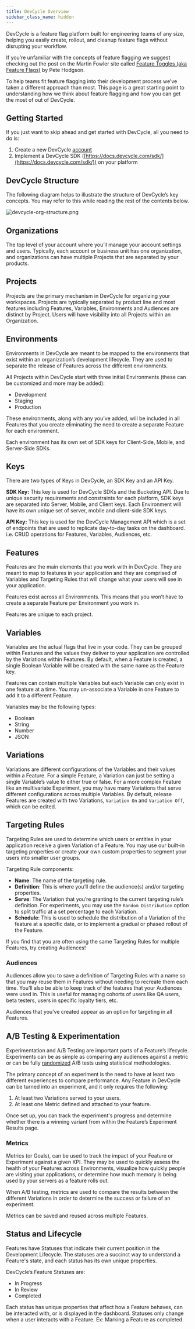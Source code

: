 ```yaml
---
title: DevCycle Overview
sidebar_class_name: hidden
---
```


DevCycle is a feature flag platform built for engineering teams of any size, helping you easily create, rollout, and cleanup feature flags without disrupting your workflow.

If you’re unfamiliar with the concepts of feature flagging we suggest checking out the post on the Martin Fowler site called [Feature Toggles (aka Feature Flags)](https://martinfowler.com/articles/feature-toggles.html) by Pete Hodgson.

To help teams fit feature flagging into their development process we’ve taken a different approach than most. This page is a great starting point to understanding how we think about feature flagging and how you can get the most of out of DevCycle.

## Getting Started

If you just want to skip ahead and get started with DevCycle, all you need to do is:

1. Create a new DevCycle [account](https://app.devcycle.com/signup)
2. Implement a DevCycle SDK ([https://docs.devcycle.com/sdk/](https://docs.devcycle.com/sdk/)) on your platform

## DevCycle Structure

The following diagram helps to illustrate the structure of DevCycle’s key concepts. You may refer to this while reading the rest of the contents below.

![devcycle-org-structure.png](/essentials/overview/devcycle-org-structure.png)

## Organizations

The top level of your account where you’ll manage your account settings and users. Typically, each account or business unit has one organization, and organizations can have multiple Projects that are separated by your products.

## Projects

Projects are the primary mechanism in DevCycle for organizing your workspaces. Projects are typically separated by product line and most features including Features, Variables, Environments and Audiences are distinct by Project. Users will have visibility into all Projects within an Organization.

## Environments

Environments in DevCycle are meant to be mapped to the environments that exist within an organization’s development lifecycle. They are used to separate the release of Features across the different environments. 

All Projects within DevCycle start with three initial Environments (these can be customized and more may be added):

- Development
- Staging
- Production

These environments, along with any you’ve added, will be included in all Features that you create eliminating the need to create a separate Feature for each environment. 

Each environment has its own set of SDK keys for Client-Side, Mobile, and Server-Side SDKs. 

## Keys

There are two types of Keys in DevCycle, an SDK Key and an API Key. 

**SDK Key:** This key is used for DevCycle SDKs and the Bucketing API. Due to unique security requirements and constraints for each platform, SDK keys are separated into Server, Mobile, and Client keys. Each Environment will have its own unique set of server, mobile and client-side SDK keys.

**API Key:** This key is used for the DevCycle Management API which is a set of endpoints that are used to replicate day-to-day tasks on the dashboard. i.e. CRUD operations for Features, Variables, Audiences, etc.

## Features

Features are the main elements that you work with in DevCycle. They are meant to map to features in your application and they are comprised of Variables and Targeting Rules that will change what your users will see in your application.

Features exist across all Environments. This means that you won’t have to create a separate Feature per Environment you work in. 

Features are unique to each project.

## Variables

Variables are the actual flags that live in your code. They can be grouped within Features and the values they deliver to your application are controlled by the Variations within Features. By default, when a Feature is created, a single Boolean Variable will be created with the same name as the Feature key. 

Features can contain multiple Variables but each Variable can only exist in one feature at a time. You may un-associate a Variable in one Feature to add it to a different Feature.

Variables may be the following types:

- Boolean
- String
- Number
- JSON

## Variations

Variations are different configurations of the Variables and their values within a Feature. For a simple Feature, a Variation can just be setting a single Variable’s value to either true or false. For a more complex Feature like an multivariate Experiment, you may have many Variations that serve different configurations across multiple Variables. By default, release Features are created with two Variations, `Variation On` and `Variation Off`, which can be edited.

## Targeting Rules

Targeting Rules are used to determine which users or entities in your application receive a given Variation of a Feature. You may use our built-in targeting properties or create your own custom properties to segment your users into smaller user groups.

Targeting Rule components:

- **Name**: The name of the targeting rule.
- **Definition**: This is where you’ll define the audience(s) and/or targeting properties.
- **Serve**: The Variation that you’re granting to the current targeting rule’s definition. For experiments, you may use the `Random Distribution` option to split traffic at a set percentage to each Variation.
- **Schedule**: This is used to schedule the distribution of a Variation of the feature at a specific date, or to implement a gradual or phased rollout of the Feature.

If you find that you are often using the same Targeting Rules for multiple Features, try creating Audiences!

### Audiences

Audiences allow you to save a definition of Targeting Rules with a name so that you may reuse them in Features without needing to recreate them each time. You’ll also be able to keep track of the features that your Audiences were used in. This is useful for managing cohorts of users like QA users, beta testers, users in specific loyalty tiers, etc. 

Audiences that you’ve created appear as an option for targeting in all Features.

## A/B Testing & Experimentation

Experimentation and A/B Testing are important parts of a Feature’s lifecycle. Experiments can be as simple as comparing any audiences against a metric or can be fully [randomized](https://docs.devcycle.com/essentials/targeting#serving-a-random-variation-experimentation--random-distribution) A/B tests using statistical methodologies. 

The primary concept of an experiment is the need to have at least two different experiences to compare performance. Any Feature in DevCycle can be turned into an experiment, and it only requires the following:

1. At least two Variations served to your users.
2. At least one Metric defined and attached to your feature.

Once set up, you can track the experiment's progress and determine whether there is a winning variant from within the Feature’s Experiment Results page.

### Metrics

Metrics (or Goals), can be used to track the impact of your Feature or Experiment against a given KPI. They may be used to quickly assess the health of your Features across Environments, visualize how quickly people are visiting your applications, or determine how much memory is being used by your servers as a feature rolls out. 

When A/B testing, metrics are used to compare the results between the different Variations in order to determine the success or failure of an experiment.

Metrics can be saved and reused across multiple Features.

## Status and Lifecycle

Features have Statuses that indicate their current position in the Development Lifecycle. The statuses are a succinct way to understand a Feature's state, and each status has its own unique properties.

DevCycle’s Feature Statuses are:

- In Progress
- In Review
- Completed

Each status has unique properties that affect how a Feature behaves, can be interacted with, or is displayed in the dashboard. Statuses only change when a user interacts with a Feature. Ex: Marking a Feature as completed.